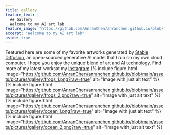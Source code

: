 ```yaml
---
title: gallery
feature_text: |
  ## Gallery
  Welcome to my AI art lab
feature_image: "https://github.com/AnranChen/anranchen.github.io/blob/main/assets/pictures/soft_cover2.png?raw=true"
excerpt: "Welcome to my AI art lab"
aside: true
---
```


Featured here are some of my favorite artworks generated by [Stable Diffusion](https://en.wikipedia.org/wiki/Stable_Diffusion), an open-sourced generative AI model that I run on my own cloud computer. I hope you enjoy the unique blend of art and AI technology. Find more of my latest worksat my [Instagram](https://www.instagram.com/anranandychen/?hl=en)
{% include figure.html image="https://github.com/AnranChen/anranchen.github.io/blob/main/assets/pictures/gallery/frogs_1.png?raw=true" alt="Image with just alt text" %}
{% include figure.html image="https://github.com/AnranChen/anranchen.github.io/blob/main/assets/pictures/gallery/frogs_2.png?raw=true" alt="Image with just alt text" %}
{% include figure.html image="https://github.com/AnranChen/anranchen.github.io/blob/main/assets/pictures/gallery/ocean_1.png?raw=true" alt="Image with just alt text" %}
{% include figure.html image="https://github.com/AnranChen/anranchen.github.io/blob/main/assets/pictures/gallery/ocean_2.png?raw=true" alt="Image with just alt text" %}
